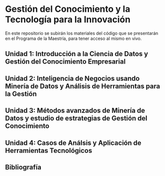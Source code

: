# Gestión del Conocimiento y la Tecnología para la Innovación
En este repositorio se subirán los materiales del código que se presentarán en el Programa de la Maestría, para tener acceso al mismo en vivo.

## Unidad 1: Introducción a la Ciencia de Datos y Gestión del Conocimiento Empresarial

## Unidad 2: Inteligencia de Negocios usando Minería de Datos y Análisis de Herramientas para la Gestión

## Unidad 3: Métodos avanzados de Minería de Datos y estudio de estrategias de Gestión del Conocimiento

## Unidad 4: Casos de Análsis y Aplicación de Herramientas Tecnológicos

## Bibliografía